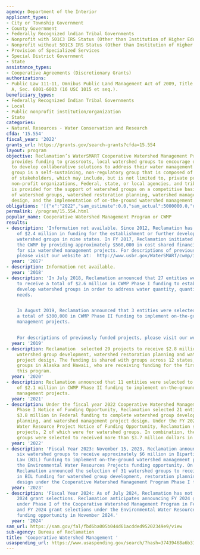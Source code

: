 ```yaml
---
agency: Department of the Interior
applicant_types:
- City or Township Government
- County Government
- Federally Recognized lndian Tribal Governments
- Nonprofit with 501C3 IRS Status (Other than Institution of Higher Education)
- Nonprofit without 501C3 IRS Status (Other than Institution of Higher Education)
- Provision of Specialized Services
- Special District Government
- State
assistance_types:
- Cooperative Agreements (Discretionary Grants)
authorizations:
- Public Law 111-11, Omnibus Public Land Management Act of 2009, Title VI, Subtitle
  A, Sec. 6001-6003 (16 USC 1015 et seq.).
beneficiary_types:
- Federally Recognized Indian Tribal Governments
- Local
- Public nonprofit institution/organization
- State
categories:
- Natural Resources - Water Conservation and Research
cfda: '15.554'
fiscal_year: '2022'
grants_url: https://grants.gov/search-grants?cfda=15.554
layout: program
objective: Reclamation’s WaterSMART Cooperative Watershed Management Program (CWMP)
  provides funding to grassroots, local watershed groups to encourage diverse stakeholders
  to develop collaborative solutions to address their water management needs. A watershed
  group is a self-sustaining, non-regulatory group that is composed of a diverse array
  of stakeholders, which may include, but is not limited to, private property owners,
  non-profit organizations, Federal, state, or local agencies, and tribes. Funding
  is provided for the support of watershed groups on a competitive basis for the development
  of watershed groups, watershed restoration planning, watershed management project
  design, and the implementation of on-the-ground watershed management projects.
obligations: '[{"x":"2022","sam_estimate":0.0,"sam_actual":5000000.0,"usa_spending_actual":4272940.08},{"x":"2023","sam_estimate":5000000.0,"sam_actual":3500000.0,"usa_spending_actual":3565986.0},{"x":"2024","sam_estimate":28000000.0,"sam_actual":0.0,"usa_spending_actual":8145689.68}]'
permalink: /program/15.554.html
popular_name: Cooperative Watershed Management Program or CWMP
results:
- description: 'Information not available. Since 2012, Reclamation has awarded a total
    of $2.4 million in funding for the establishment or further development of 30
    watershed groups in nine states. In FY 2017, Reclamation initiated Phase II of
    the CWMP by providing approximately $560,000 in cost shared financial assistance
    for six watershed management projects. For descriptions of previously funded projects,
    please visit our website at:  http://www.usbr.gov/WaterSMART/cwmp/index.html .'
  year: '2017'
- description: Information not available.
  year: '2018'
- description: 'In July 2018, Reclamation announced that 27 entities were selected
    to receive a total of $2.6 million in CWMP Phase I funding to establish or further
    develop watershed groups in order to address water quantity, quantity, and restoration
    needs.


    In August 2019, Reclamation announced that 3 entities were selected to receive
    a total of $300,000 in CWMP Phase II funding to implement on-the-ground watershed
    management projects.


    For descriptions of previously funded projects, please visit our website at:  http://www.usbr.gov/WaterSMART/cwmp/index.html.'
  year: '2019'
- description: Reclamation  selected 29 projects to receive $2.8 million to complete
    watershed group development, watershed restoration planning and watershed management
    project design. The funding is shared with groups across 12 states, including
    groups in Alaska and Hawaii, who are receiving funding for the first time through
    this program.
  year: '2020'
- description: Reclamation announced that 11 entities were selected to receive a total
    of $2.1 million in CWMP Phase II funding to implement on-the-ground watershed
    management projects.
  year: '2021'
- description: Under the fiscal year 2022 Cooperative Watershed Management Program
    Phase I Notice of Funding Opportunity, Reclamation selected 21 entities to receive
    $3.8 million in Federal funding to complete watershed group development, restoration
    planning, and watershed management project design. Under the FY 2022 Environmental
    Water Resource Project Notice of Funding Opportunity, Reclamation selected 27
    projects, 2 of which were for watershed groups. In combination, the two watershed
    groups were selected to received more than $3.7 million dollars in Federal funding.
  year: '2022'
- description: 'Fiscal Year 2023: November 15, 2023, Reclamation announced the selected
    six watershed groups to receive approximately $6 million in Bipartisan Infrastructure
    Law (BIL) funding to implement on-the-ground watershed management projects under
    the Environmental Water Resources Projects funding opportunity. On July 2, 2024,
    Reclamation announced the selection of 31 watershed groups to receive $8.9 million
    in BIL funding for watershed group development, restoration planning, and project
    design under the Cooperative Watershed Management Program Phase I funding opportunity.'
  year: '2023'
- description: 'Fiscal Year 2024: As of July 2024, Reclamation has not announced FY
    2024 grant selections. Reclamation anticipates announcing FY 2024 grant selections
    under Phase I of the Cooperative Watershed Management Program in February 2025
    and FY 2024 grant selections under the Environmental Water Resources Projects
    funding opportunity in November 2024.'
  year: '2024'
sam_url: https://sam.gov/fal/fbd6ba005b044d61acdded95202349e9/view
sub-agency: Bureau of Reclamation
title: 'Cooperative Watershed Management '
usaspending_url: https://www.usaspending.gov/search/?hash=37439468a6b31a6d3c4af25afeaeec68
---
```

